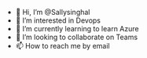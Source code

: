 - 👋 Hi, I’m @Sallysinghal
- 👀 I’m interested in Devops
- 🌱 I’m currently learning to learn Azure
- 💞️ I’m looking to collaborate on Teams
- 📫 How to reach me by email

<!---
Sallysinghal/Sallysinghal is a ✨ special ✨ repository because its `README.md` (this file) appears on your GitHub profile.
You can click the Preview link to take a look at your changes.
--->
